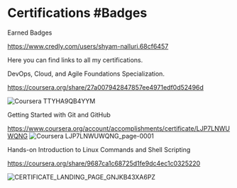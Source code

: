 # Certifications #Badges

Earned Badges

https://www.credly.com/users/shyam-nalluri.68cf6457

Here you can find links to all my certifications.

DevOps, Cloud, and Agile Foundations Specialization.

https://coursera.org/share/27a007942847857ee4971edf0d52496d

![Coursera TTYHA9QB4YYM](https://user-images.githubusercontent.com/96878338/186788337-32687f37-d842-4f49-9316-403d900281c1.jpg)

Getting Started with Git and GitHub

https://www.coursera.org/account/accomplishments/certificate/LJP7LNWUWQNG
![Coursera LJP7LNWUWQNG_page-0001](https://user-images.githubusercontent.com/96878338/220750033-17e9cd0c-c681-4451-8966-58a18a996030.jpg)

Hands-on Introduction to Linux Commands and Shell Scripting

https://coursera.org/share/9687ca1c68725d1fe9dc4ec1c0325220

![CERTIFICATE_LANDING_PAGE_GNJKB43XA6PZ](https://user-images.githubusercontent.com/96878338/220750004-6cec52cb-a8a3-4e6c-a36b-3344876a203e.jpeg)
